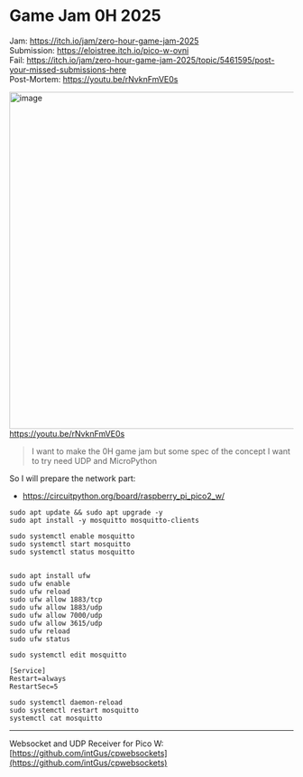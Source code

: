 # Game Jam 0H 2025

Jam: https://itch.io/jam/zero-hour-game-jam-2025  
Submission: https://eloistree.itch.io/pico-w-ovni  
Fail: https://itch.io/jam/zero-hour-game-jam-2025/topic/5461595/post-your-missed-submissions-here  
Post-Mortem: https://youtu.be/rNvknFmVE0s   

[<img width="1067" height="596" alt="image" src="https://github.com/user-attachments/assets/376d988d-42d7-4949-b760-24f83ccaf93b" />](https://youtu.be/rNvknFmVE0s)  
https://youtu.be/rNvknFmVE0s


> I want to make the 0H game jam but some spec of the concept I want to try need UDP and MicroPython

So I will prepare the network part:
- https://circuitpython.org/board/raspberry_pi_pico2_w/


```
sudo apt update && sudo apt upgrade -y 
sudo apt install -y mosquitto mosquitto-clients
```


```
sudo systemctl enable mosquitto
sudo systemctl start mosquitto
sudo systemctl status mosquitto
```

```

sudo apt install ufw
sudo ufw enable
sudo ufw reload
sudo ufw allow 1883/tcp
sudo ufw allow 1883/udp
sudo ufw allow 7000/udp
sudo ufw allow 3615/udp
sudo ufw reload
sudo ufw status

```


```
sudo systemctl edit mosquitto

[Service]
Restart=always
RestartSec=5

sudo systemctl daemon-reload
sudo systemctl restart mosquitto
systemctl cat mosquitto

```

--------------

Websocket and UDP Receiver for Pico W:    
[https://github.com/intGus/cpwebsockets](https://github.com/intGus/cpwebsockets)  



